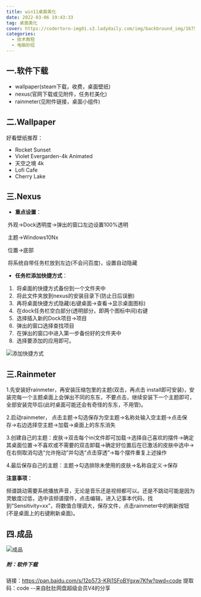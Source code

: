 ```yaml
---
title: win11桌面美化
date: 2022-03-06 19:43:33
tag: 桌面美化
cover: https://codertoro-img01.s3.ladydaily.com/img/backbround_img/167548355754.jpg
categories: 
  - 技术教程
  - 电脑妙招
---
```




## 一.软件下载

- wallpaper(steam下载，收费，桌面壁纸)
- nexus(官网下载或见附件，任务栏美化)
- rainmeter(见附件链接，桌面小组件)

<!--more-->

## 二.Wallpaper

好看壁纸推荐：

- Rocket Sunset
- Violet Evergarden-4k Animated
- 天空之境 4k
- Lofi Cafe
- Cherry Lake

## 三.Nexus

- **重点设置**：

​	外观->Dock透明度->弹出的窗口左边设置100%透明

​	主题->Windows10Nx

​	位置->底部

​	将系统自带任务栏放到左边(不会问百度)，设置自动隐藏

- **任务栏添加快捷方式**：

1. ​	将桌面的快捷方式备份到一个文件夹中
2. ​	将此文件夹放到nexus的安装目录下(防止日后误删)
3. ​	再将桌面快捷方式隐藏(右键桌面->查看->显示桌面图标)
4. ​	在dock任务栏空白部分(透明部分，即两个图标中间)右键
5. ​	选择插入新的Dock项目->项目
6. ​	弹出的窗口选择查找项目
7. ​	在弹出的窗口中进入第一步备份好的文件夹中
8. ​	选择要添加的应用即可。

![添加快捷方式](https://cdn.staticaly.com/gh/coder-ox/image_hosting@master/20220906/添加快捷方式.6eode4y6mvk0.webp)

## 三.Rainmeter

1.先安装好rainmeter，再安装压缩包里的主题(双击，再点击 install即可安装)，安装完每一个主题桌面上会弹出不同的东东，不要点击，继续安装下一个主题即可，全部安装完毕后(此时桌面可能还会有奇怪的东东，不用管)。

2.启动rainmeter， 点击主题->勾选保存为空主题->名称处输入空主题->点击保存->右边选择空主题->加载->桌面上的东东消失

3.创建自己的主题：皮肤->双击每个ini文件即可加载->选择自己喜欢的摆件->确定其桌面位置->不喜欢或不需要的双击卸载->确定好位置后在已激活的皮肤中选中->在右侧取消勾选“允许拖动”并勾选“点击穿透”->每个摆件重复上述操作

4.最后保存自己的主题：主题->勾选排除未使用的皮肤->名称自定义->保存

**注意事项**：

​		频谱跳动需要系统播放声音，无论是音乐还是视频都可以。还是不跳动可能是因为灵敏度过低，选中该频谱摆件，点击编辑，进入记事本代码，找到“Sensitivity=xx”，将数值合理调大，保存文件，点击rainmeter中的刷新按钮(不是桌面上的右键刷新桌面)。

## 四.成品

![成品](https://cdn.staticaly.com/gh/coder-ox/image_hosting@master/20220906/2022年8月12日.4mhf6pemlqg0.webp)

##### 附：软件下载

链接：https://pan.baidu.com/s/12p573-KRj1SFoBYgxw7Kfw?pwd=code 
提取码：code 
--来自肚肚网盘超级会员V4的分享
